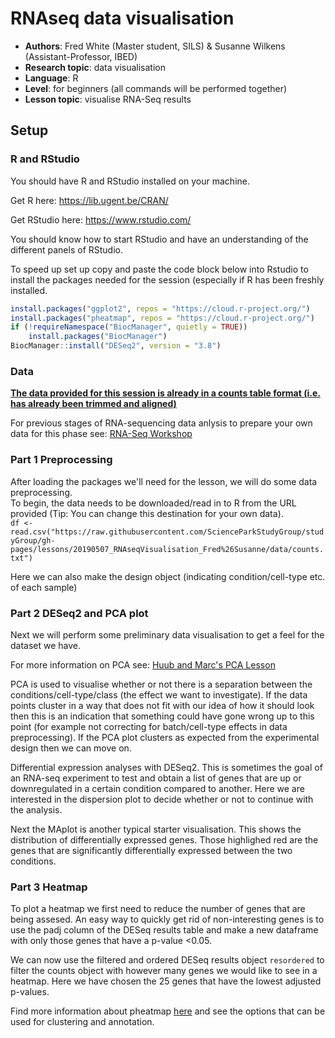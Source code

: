 # RNAseq data visualisation
 - **Authors**: Fred White (Master student, SILS) & Susanne Wilkens (Assistant-Professor, IBED)
 - **Research topic**: data visualisation
 - **Language**: R
 - **Level**: for beginners (all commands will be performed together)
 - **Lesson topic**: visualise RNA-Seq results 


## Setup

### R and RStudio
You should have R and RStudio installed on your machine.

Get R here: https://lib.ugent.be/CRAN/

Get RStudio here: https://www.rstudio.com/

You should know how to start RStudio and have an understanding of the different panels of RStudio.

To speed up set up copy and paste the code block below into Rstudio to install the packages needed for the session (especially if R has been freshly installed.

```R
install.packages("ggplot2", repos = "https://cloud.r-project.org/")
install.packages("pheatmap", repos = "https://cloud.r-project.org/")
if (!requireNamespace("BiocManager", quietly = TRUE))
    install.packages("BiocManager")
BiocManager::install("DESeq2", version = "3.8")
```
### Data
[**The data provided for this session is already in a counts table format (i.e. has already been trimmed and aligned)**](https://github.com/ScienceParkStudyGroup/studyGroup/blob/gh-pages/lessons/20190507_RNAseqVisualisation_Fred%26Susanne/data/counts.txt)

For previous stages of RNA-sequencing data anlysis to prepare your own data for this phase see: [RNA-Seq Workshop](https://scienceparkstudygroup.github.io/2019-03-07-rnaseq-workshop/)


### Part 1 Preprocessing 
After loading the packages we'll need for the lesson, we will do some data preprocessing.  
To begin, the data needs to be downloaded/read in to R from the URL provided (Tip: You can change this destination for your own data).  
`df <- read.csv("https://raw.githubusercontent.com/ScienceParkStudyGroup/studyGroup/gh-pages/lessons/20190507_RNAseqVisualisation_Fred%26Susanne/data/counts.txt")`  

Here we can also make the design object (indicating condition/cell-type etc. of each sample)

### Part 2 DESeq2 and PCA plot
Next we will perform some preliminary data visualisation to get a feel for the dataset we have.

For more information on PCA see: [Huub and Marc's PCA Lesson](https://github.com/ScienceParkStudyGroup/studyGroup/tree/gh-pages/lessons/20190124_PCA_Huub_Marc)

PCA is used to visualise whether or not there is a separation between the conditions/cell-type/class (the effect we want to investigate). If the data points cluster in a way that does not fit with our idea of how it should look then this is an indication that something could have gone wrong up to this point (for example not correcting for batch/cell-type effects in data preprocessing).
If the PCA plot clusters as expected from the experimental design then we can move on.

Differential expression analyses with DESeq2. This is sometimes the goal of an RNA-seq experiment to test and obtain a list of genes that are up or downregulated in a certain condition compared to another. Here we are interested in the dispersion plot to decide whether or not to continue with the analysis. 

Next the MAplot is another typical starter visualisation. This shows the distribution of differentially expressed genes. Those highlighed red are the genes that are significantly differentially expressed between the two conditions.

### Part 3 Heatmap 
To plot a heatmap we first need to reduce the number of genes that are being assesed. An easy way to quickly get rid of non-interesting genes is to use the padj column of the DESeq results table and make a new dataframe with only those genes that have a p-value <0.05.

We can now use the filtered and ordered DESeq results object `resordered` to filter the counts object with however many genes we would like to see in a heatmap. Here we have chosen the 25 genes that have the lowest adjusted p-values.

Find more information about pheatmap [here](https://cran.r-project.org/web/packages/pheatmap/pheatmap.pdf) and see the options that can be used for clustering and annotation.





